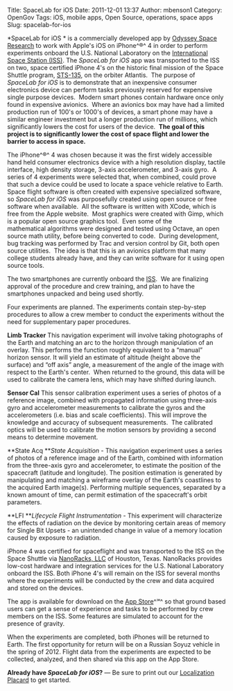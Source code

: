 Title: SpaceLab for iOS
Date: 2011-12-01 13:37
Author: mbenson1
Category: OpenGov
Tags: iOS, mobile apps, Open Source, operations, space apps
Slug: spacelab-for-ios

*SpaceLab for iOS * is a commercially developed app by [Odyssey Space
Research][] to work with Apple's iOS on iPhone^®^ 4 in order to perform
experiments onboard the U.S. National Laboratory on the [International
Space Station (ISS)][]. The *SpaceLab for iOS* app was transported to
the ISS on two, space certified iPhone 4's on the historic final mission
of the Space Shuttle program, [STS-135][], on the orbiter Atlantis.  The
purpose of *SpaceLab for iOS* is to demonstrate that an inexpensive
consumer electronics device can perform tasks previously reserved for
expensive single purpose devices.  Modern smart phones contain hardware
once only found in expensive avionics.  Where an avionics box may have
had a limited production run of 100's or 1000's of devices, a smart
phone may have a similar engineer investment but a longer production run
of millions, which significantly lowers the cost for users of the
device.  **The goal of this project is to significantly lower the cost
of space flight and lower the barrier to access in space.**

The iPhone^®^ 4 was chosen because it was the first widely accessible
hand held consumer electronics device with a high resolution display,
tactile interface, high density storage, 3-axis accelerometer, and
3-axis gyro.  A series of 4 experiments were selected that, when
combined, could prove that such a device could be used to locate a space
vehicle relative to Earth.  Space flight software is often created
with expensive specialized software, so *SpaceLab for iOS* was
purposefully created using open source or free software when available. 
All the software is written with XCode, which is free from the Apple
website.  Most graphics were created with Gimp, which is a popular open
source graphics tool.  Even some of the mathematical algorithms were
designed and tested using Octave, an open source math utility, before
being converted to code.  During development, bug tracking was performed
by Trac and version control by Git, both open source utilities.  The
idea is that this is an avionics platform that many college students
already have, and they can write software for it using open source
tools.

The two smartphones are currently onboard the [ISS][International Space
Station (ISS)].  We are finalizing approval of the procedure and crew
training, and plan to have the smartphones unpacked and being used
shortly.

Four experiments are planned. The experiments contain step-by-step
procedures to allow a crew member to conduct the experiments without the
need for supplementary paper procedures.

**Limb Tracker** This navigation experiment will involve taking
photographs of the Earth and matching an arc to the horizon through
manipulation of an overlay. This performs the function roughly
equivalent to a “manual” horizon sensor. It will yield an estimate of
altitude (height above the surface) and “off axis” angle, a measurement
of the angle of the image with respect to the Earth's center.  When
returned to the ground, this data will be used to calibrate the camera
lens, which may have shifted during launch.

**Sensor Cal** This sensor calibration experiment uses a series of
photos of a reference image, combined with propagated information using
three-axis gyro and accelerometer measurements to calibrate the gyros
and the accelerometers (i.e. bias and scale coefficients). This will
improve the knowledge and accuracy of subsequent measurements.  The
calibrated optics will be used to calibrate the motion sensors by
providing a second means to determine movement.

**State Acq ***State Acquisition* - This navigation experiment uses a
series of photos of a reference image and of the Earth, combined with
information from the three-axis gyro and accelerometer, to estimate the
position of the spacecraft (latitude and longitude). The position
estimation is generated by manipulating and matching a wireframe overlay
of the Earth's coastlines to the acquired Earth image(s). Performing
multiple sequences, separated by a known amount of time, can permit
estimation of the spacecraft's orbit parameters.

**LFI ***Lifecycle Flight Instrumentation* - This experiment will
characterize the effects of radiation on the device by monitoring
certain areas of memory for Single Bit Upsets - an unintended change in
value of a memory location caused by exposure to radiation.

iPhone 4 was certified for spaceflight and was transported to the ISS on
the Space Shuttle via [NanoRacks, LLC][] of Houston, Texas. NanoRacks
provides low-cost hardware and integration services for the U.S.
National Laboratory onboard the ISS. Both iPhone 4's will remain on the
ISS for several months where the experiments will be conducted by the
crew and data acquired and stored on the devices.

The app is available for download on the [App Store][]^℠^ so that ground
based users can get a sense of experience and tasks to be performed by
crew members on the ISS. Some features are simulated to account for the
presence of gravity.

When the experiments are completed, both iPhones will be returned to
Earth. The first opportunity for return will be on a Russian Soyuz
vehicle in the spring of 2012. Flight data from the experiments are
expected to be collected, analyzed, and then shared via this app on the
App Store.

**Already have *SpaceLab for iOS*?** — Be sure to print out
our [Localization Placard][] to get started.

  [Odyssey Space Research]: http://www.odysseysr.com
  [International Space Station (ISS)]: http://www.nasa.gov/mission_pages/station/research/news.html
  [STS-135]: http://www.nasa.gov/mission_pages/shuttle/shuttlemissions/sts135/index.html
  [NanoRacks, LLC]: http://nanoracks.com/
  [App Store]: http://itunes.apple.com/us/app/spacelab-for-ios/id441829040?mt=8&ls=1
  [Localization Placard]: http://www.odysseysr.com/spacelab/placard.html
